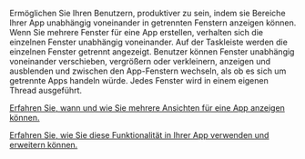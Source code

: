 ﻿Ermöglichen Sie Ihren Benutzern, produktiver zu sein, indem sie Bereiche Ihrer App unabhängig voneinander in getrennten Fenstern anzeigen können. Wenn Sie mehrere Fenster für eine App erstellen, verhalten sich die einzelnen Fenster unabhängig voneinander. Auf der Taskleiste werden die einzelnen Fenster getrennt angezeigt. Benutzer können Fenster unabhängig voneinander verschieben, vergrößern oder verkleinern, anzeigen und ausblenden und zwischen den App-Fenstern wechseln, als ob es sich um getrennte Apps handeln würde. Jedes Fenster wird in einem eigenen Thread ausgeführt.

[Erfahren Sie, wann und wie Sie mehrere Ansichten für eine App anzeigen können.](https://docs.microsoft.com/windows/uwp/design/layout/show-multiple-views)

[Erfahren Sie, wie Sie diese Funktionalität in Ihrer App verwenden und erweitern können.](https://github.com/microsoft/TemplateStudio/blob/main/docs/UWP/features/multiple-views.md)
